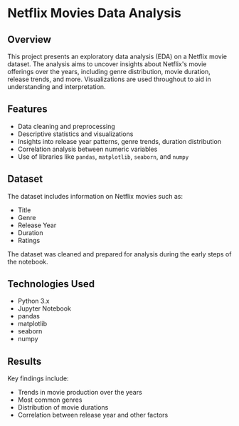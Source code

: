 # Netflix Movies Data Analysis

## Overview

This project presents an exploratory data analysis (EDA) on a Netflix movie dataset. The analysis aims to uncover insights about Netflix's movie offerings over the years, including genre distribution, movie duration, release trends, and more. Visualizations are used throughout to aid in understanding and interpretation.

## Features

- Data cleaning and preprocessing
- Descriptive statistics and visualizations
- Insights into release year patterns, genre trends, duration distribution
- Correlation analysis between numeric variables
- Use of libraries like `pandas`, `matplotlib`, `seaborn`, and `numpy`

## Dataset

The dataset includes information on Netflix movies such as:
- Title
- Genre
- Release Year
- Duration
- Ratings

The dataset was cleaned and prepared for analysis during the early steps of the notebook.

## Technologies Used

- Python 3.x
- Jupyter Notebook
- pandas
- matplotlib
- seaborn
- numpy

## Results

Key findings include:
- Trends in movie production over the years
- Most common genres
- Distribution of movie durations
- Correlation between release year and other factors

